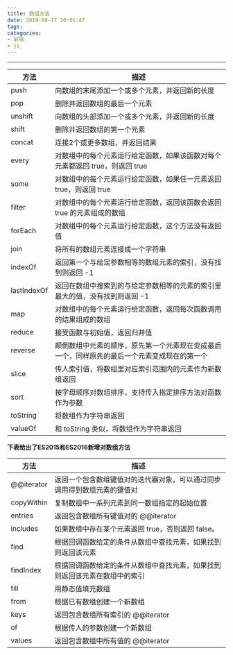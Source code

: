 ```yaml
---
title: 数组方法
date: 2019-08-17 20:01:47
tags:
categories:
- 前端
- js
---
```


------

| 方法        | 描述                                                         |
| ----------- | ------------------------------------------------------------ |
| push        | 向数组的末尾添加一个或多个元素，并返回新的长度               |
| pop         | 删除并返回数组的最后一个元素                                 |
| unshift     | 向数组的头部添加一个或多个元素，并返回新的长度               |
| shift       | 删除并返回数组的第一个元素                                   |
| concat      | 连接2个或更多数组，并返回结果                                |
| every       | 对数组中的每个元素运行给定函数，如果该函数对每个元素都返回 true，则返回 true |
| some        | 对数组中的每个元素运行给定函数，如果任一元素返回 true，则返回 true |
| filter      | 对数组中的每个元素运行给定函数，返回该函数会返回 true 的元素组成的数组 |
| forEach     | 对数组中的每个元素运行给定函数，这个方法没有返回值           |
| join        | 将所有的数组元素连接成一个字符串                             |
| indexOf     | 返回第一个与给定参数相等的数组元素的索引，没有找到则返回 -1  |
| lastIndexOf | 返回在数组中搜索到的与给定参数相等的元素的索引里最大的值，没有找到则返回 -1 |
| map         | 对数组中的每个元素运行给定函数，返回每次函数调用的结果组成的数组 |
| reduce      | 接受函数与初始值，返回归并值                                 |
| reverse     | 颠倒数组中元素的顺序，原先第一个元素现在变成最后一个，同样原先的最后一个元素变成现在的第一个 |
| slice       | 传人索引值，将数组里对应索引范围内的元素作为新数组返回       |
| sort        | 按字母顺序对数组排序，支持传入指定排序方法对函数作为参数     |
| toString    | 将数组作为字符串返回                                         |
| valueOf     | 和 toString 类似，将数组作为字符串返回                       |



**下表给出了ES2015和ES2016新增对数组方法**



| 方法       | 描述                                                         |
| ---------- | ------------------------------------------------------------ |
| @@iterator | 返回一个包含数组键值对的迭代器对象，可以通过同步调用得到数组元素的键值对 |
| copyWithin | 复制数组中一系列元素到同一数组指定的起始位置                 |
| entries    | 返回包含数组所有键值对的 @@iterator                          |
| includes   | 如果数组中存在某个元素返回 true，否则返回 false。            |
| find       | 根据回调函数给定的条件从数组中查找元素，如果找到则返回该元素 |
| findIndex  | 根据回调函数给定的条件从数组中查找元素，如果找到则返回该元素在数组中的索引 |
| fill       | 用静态值填充数组                                             |
| from       | 根据已有数组创建一个新数组                                   |
| keys       | 返回包含数组所有索引的 @@iterator                            |
| of         | 根据传人的参数创建一个新数组                                 |
| values     | 返回包含数组中所有值的 @@iterator                            |





